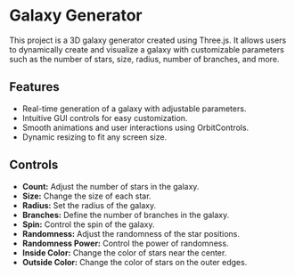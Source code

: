 # Galaxy Generator

This project is a 3D galaxy generator created using Three.js. It allows users to dynamically create and visualize a galaxy with customizable parameters such as the number of stars, size, radius, number of branches, and more.

## Features

- Real-time generation of a galaxy with adjustable parameters.
- Intuitive GUI controls for easy customization.
- Smooth animations and user interactions using OrbitControls.
- Dynamic resizing to fit any screen size.

## Controls

- **Count:** Adjust the number of stars in the galaxy.
- **Size:** Change the size of each star.
- **Radius:** Set the radius of the galaxy.
- **Branches:** Define the number of branches in the galaxy.
- **Spin:** Control the spin of the galaxy.
- **Randomness:** Adjust the randomness of the star positions.
- **Randomness Power:** Control the power of randomness.
- **Inside Color:** Change the color of stars near the center.
- **Outside Color:** Change the color of stars on the outer edges.
